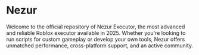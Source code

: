 # Nezur
Welcome to the official repository of Nezur Executor, the most advanced and reliable Roblox executor available in 2025. Whether you're looking to run scripts for custom gameplay or develop your own tools, Nezur offers unmatched performance, cross-platform support, and an active community.
